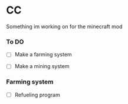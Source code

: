 # CC
Something im working on for the minecraft mod

### To DO

 - [ ] Make a farming system
 - [ ] Make a mining system


 ### Farming system

 - [ ] Refueling program 
